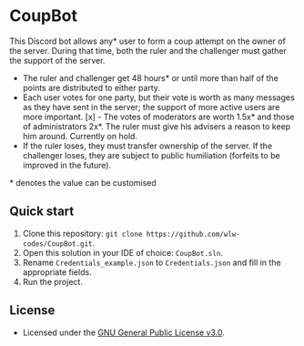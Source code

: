 # CoupBot
This Discord bot allows any* user to form a coup attempt on the owner of the server. During that time, both the ruler and the challenger must gather the support of the server.

- The ruler and challenger get 48 hours* or until more than half of the points are distributed to either party.
- Each user votes for one party, but their vote is worth as many messages as they have sent in the server; the support of more active users are more important.
[x] - The votes of moderators are worth 1.5x* and those of administrators 2x*. The ruler must give his advisers a reason to keep him around. Currently on hold.
- If the ruler loses, they must transfer ownership of the server. If the challenger loses, they are subject to public humiliation (forfeits to be improved in the future).

\* denotes the value can be customised

## Quick start
1. Clone this repository: `git clone https://github.com/wlw-codes/CoupBot.git`.
2. Open this solution in your IDE of choice: `CoupBot.sln`.
3. Rename `Credentials_example.json` to `Credentials.json` and fill in the appropriate fields.
3. Run the project.

## License
- Licensed under the [GNU General Public License v3.0](https://github.com/wlw-codes/CoupBot/blob/master/LICENSE).
